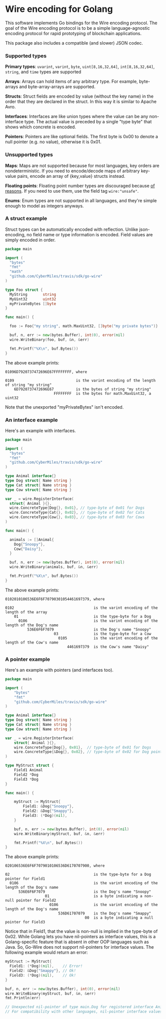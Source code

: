 # Wire encoding for Golang

This software implements Go bindings for the Wire encoding protocol.
The goal of the Wire encoding protocol is to be a simple language-agnostic encoding protocol for rapid prototyping of blockchain applications.

This package also includes a compatible (and slower) JSON codec.

### Supported types

**Primary types**: `uvarint`, `varint`, `byte`, `uint[8,16,32,64]`, `int[8,16,32,64]`, `string`, and `time` types are supported

**Arrays**: Arrays can hold items of any arbitrary type.  For example, byte-arrays and byte-array-arrays are supported.

**Structs**: Struct fields are encoded by value (without the key name) in the order that they are declared in the struct.  In this way it is similar to Apache Avro.

**Interfaces**: Interfaces are like union types where the value can be any non-interface type. The actual value is preceded by a single "type byte" that shows which concrete is encoded.

**Pointers**: Pointers are like optional fields.  The first byte is 0x00 to denote a null pointer (e.g. no value), otherwise it is 0x01.

### Unsupported types

**Maps**: Maps are not supported because for most languages, key orders are nondeterministic.
If you need to encode/decode maps of arbitrary key-value pairs, encode an array of {key,value} structs instead.

**Floating points**: Floating point number types are discouraged because [of reasons](http://gafferongames.com/networking-for-game-programmers/floating-point-determinism/).  If you need to use them, use the field tag `wire:"unsafe"`.

**Enums**: Enum types are not supported in all languages, and they're simple enough to model as integers anyways.

### A struct example

Struct types can be automatically encoded with reflection.  Unlike json-encoding, no field
name or type information is encoded.  Field values are simply encoded in order.

```go
package main

import (
  "bytes"
  "fmt"
  "math"
  "github.com/CyberMiles/travis/sdk/go-wire"
)

type Foo struct {
  MyString       string
  MyUint32       uint32
  myPrivateBytes []byte
}

func main() {

  foo := Foo{"my string", math.MaxUint32, []byte("my private bytes")}

  buf, n, err := new(bytes.Buffer), int(0), error(nil)
  wire.WriteBinary(foo, buf, &n, &err)

  fmt.Printf("%X\n", buf.Bytes())
}
```

The above example prints:

```
01096D7920737472696E67FFFFFFFF, where

0109                            is the varint encoding of the length of string "my string"
    6D7920737472696E67          is the bytes of string "my string"
                      FFFFFFFF  is the bytes for math.MaxUint32, a uint32
```

Note that the unexported "myPrivateBytes" isn't encoded.

### An interface example

Here's an example with interfaces.

```go
package main

import (
  "bytes"
  "fmt"
  "github.com/CyberMiles/travis/sdk/go-wire"
)

type Animal interface{}
type Dog struct{ Name string }
type Cat struct{ Name string }
type Cow struct{ Name string }

var _ = wire.RegisterInterface(
  struct{ Animal }{},
  wire.ConcreteType{Dog{}, 0x01}, // type-byte of 0x01 for Dogs
  wire.ConcreteType{Cat{}, 0x02}, // type-byte of 0x02 for Cats
  wire.ConcreteType{Cow{}, 0x03}, // type-byte of 0x03 for Cows
)

func main() {

  animals := []Animal{
    Dog{"Snoopy"},
    Cow{"Daisy"},
  }

  buf, n, err := new(bytes.Buffer), int(0), error(nil)
  wire.WriteBinary(animals, buf, &n, &err)

  fmt.Printf("%X\n", buf.Bytes())
}
```

The above example prints:

```
0102010106536E6F6F70790301054461697379, where

0102                                    is the varint encoding of the length of the array
    01                                  is the type-byte for a Dog
      0106                              is the varint encoding of the length of the Dog's name
          536E6F6F7079                  is the Dog's name "Snoopy"
                      03                is the type-byte for a Cow
                        0105            is the varint encoding of the length of the Cow's name
                            4461697379  is the Cow's name "Daisy"
```

### A pointer example

Here's an example with pointers (and interfaces too).

```go
package main

import (
	"bytes"
	"fmt"
	"github.com/CyberMiles/travis/sdk/go-wire"
)

type Animal interface{}
type Dog struct{ Name string }
type Cat struct{ Name string }
type Cow struct{ Name string }

var _ = wire.RegisterInterface(
	struct{ Animal }{},
	wire.ConcreteType{Dog{}, 0x01},  // type-byte of 0x01 for Dogs
	wire.ConcreteType{&Dog{}, 0x02}, // type-byte of 0x02 for Dog pointers
)

type MyStruct struct {
	Field1 Animal
	Field2 *Dog
	Field3 *Dog
}

func main() {

	myStruct := MyStruct{
		Field1: &Dog{"Snoopy"},
		Field2: &Dog{"Smappy"},
		Field3: (*Dog)(nil),
	}

	buf, n, err := new(bytes.Buffer), int(0), error(nil)
	wire.WriteBinary(myStruct, buf, &n, &err)

	fmt.Printf("%X\n", buf.Bytes())
}
```

The above example prints:

```
020106536E6F6F7079010106536D6170707900, where

02                                      is the type-byte for a Dog pointer for Field1
  0106                                  is the varint encoding of the length of the Dog's name
      536E6F6F7079                      is the Dog's name "Snoopy"
                  01                    is a byte indicating a non-null pointer for Field2
                    0106                is the varint encoding of the length of the Dog's name
                        536D61707079    is the Dog's name "Smappy"
                                    00  is a byte indicating a null pointer for Field3
```

Notice that in Field1, that the value is non-null is implied in the type-byte of 0x02.
While Golang lets you have nil-pointers as interface values, this is a Golang-specific feature that is absent in other OOP languages
such as Java.  So, Go-Wire does not support nil-pointers for interface values.  The following example would return an error:

```go
myStruct := MyStruct{
  Field1: (*Dog)(nil),    // Error!
  Field2: &Dog{"Smappy"}, // Ok!
  Field3: (*Dog)(nil),    // Ok!
}

buf, n, err := new(bytes.Buffer), int(0), error(nil)
wire.WriteBinary(myStruct, buf, &n, &err)
fmt.Println(err)

// Unexpected nil-pointer of type main.Dog for registered interface Animal.
// For compatibility with other languages, nil-pointer interface values are forbidden.
```
